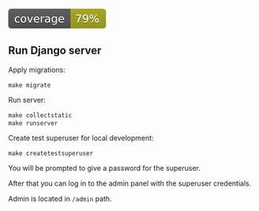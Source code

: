 ![Test coverage](./assets/images/coverage.svg)

## Run Django server

Apply migrations:
```
make migrate
```

Run server:
```
make collectstatic
make runserver
```

Create test superuser for local development:
```
make createtestsuperuser
```
You will be prompted to give a password for the superuser.

After that you can log in to the admin panel with the superuser credentials.

Admin is located in `/admin` path.
